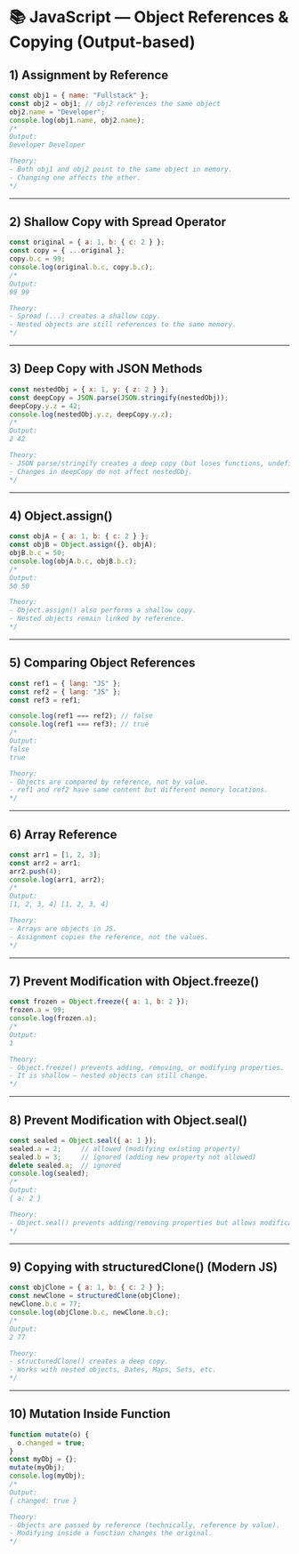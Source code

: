 # 📚 JavaScript — Object References & Copying (Output-based)

## 1) Assignment by Reference
```javascript
const obj1 = { name: "Fullstack" };
const obj2 = obj1; // obj2 references the same object
obj2.name = "Developer";
console.log(obj1.name, obj2.name);
/*
Output:
Developer Developer

Theory:
- Both obj1 and obj2 point to the same object in memory.
- Changing one affects the other.
*/
```

---

## 2) Shallow Copy with Spread Operator
```javascript
const original = { a: 1, b: { c: 2 } };
const copy = { ...original };
copy.b.c = 99;
console.log(original.b.c, copy.b.c);
/*
Output:
99 99

Theory:
- Spread (...) creates a shallow copy.
- Nested objects are still references to the same memory.
*/
```

---

## 3) Deep Copy with JSON Methods
```javascript
const nestedObj = { x: 1, y: { z: 2 } };
const deepCopy = JSON.parse(JSON.stringify(nestedObj));
deepCopy.y.z = 42;
console.log(nestedObj.y.z, deepCopy.y.z);
/*
Output:
2 42

Theory:
- JSON parse/stringify creates a deep copy (but loses functions, undefined, symbols).
- Changes in deepCopy do not affect nestedObj.
*/
```

---

## 4) Object.assign()
```javascript
const objA = { a: 1, b: { c: 2 } };
const objB = Object.assign({}, objA);
objB.b.c = 50;
console.log(objA.b.c, objB.b.c);
/*
Output:
50 50

Theory:
- Object.assign() also performs a shallow copy.
- Nested objects remain linked by reference.
*/
```

---

## 5) Comparing Object References
```javascript
const ref1 = { lang: "JS" };
const ref2 = { lang: "JS" };
const ref3 = ref1;

console.log(ref1 === ref2); // false
console.log(ref1 === ref3); // true
/*
Output:
false
true

Theory:
- Objects are compared by reference, not by value.
- ref1 and ref2 have same content but different memory locations.
*/
```

---

## 6) Array Reference
```javascript
const arr1 = [1, 2, 3];
const arr2 = arr1;
arr2.push(4);
console.log(arr1, arr2);
/*
Output:
[1, 2, 3, 4] [1, 2, 3, 4]

Theory:
- Arrays are objects in JS.
- Assignment copies the reference, not the values.
*/
```

---

## 7) Prevent Modification with Object.freeze()
```javascript
const frozen = Object.freeze({ a: 1, b: 2 });
frozen.a = 99;
console.log(frozen.a);
/*
Output:
1

Theory:
- Object.freeze() prevents adding, removing, or modifying properties.
- It is shallow — nested objects can still change.
*/
```

---

## 8) Prevent Modification with Object.seal()
```javascript
const sealed = Object.seal({ a: 1 });
sealed.a = 2;     // allowed (modifying existing property)
sealed.b = 3;     // ignored (adding new property not allowed)
delete sealed.a;  // ignored
console.log(sealed);
/*
Output:
{ a: 2 }

Theory:
- Object.seal() prevents adding/removing properties but allows modification of existing ones.
*/
```

---

## 9) Copying with structuredClone() (Modern JS)
```javascript
const objClone = { a: 1, b: { c: 2 } };
const newClone = structuredClone(objClone);
newClone.b.c = 77;
console.log(objClone.b.c, newClone.b.c);
/*
Output:
2 77

Theory:
- structuredClone() creates a deep copy.
- Works with nested objects, Dates, Maps, Sets, etc.
*/
```

---

## 10) Mutation Inside Function
```javascript
function mutate(o) {
  o.changed = true;
}
const myObj = {};
mutate(myObj);
console.log(myObj);
/*
Output:
{ changed: true }

Theory:
- Objects are passed by reference (technically, reference by value).
- Modifying inside a function changes the original.
*/
```
